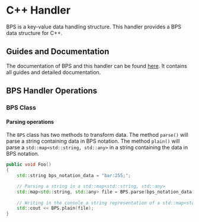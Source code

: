 # C++ Handler

BPS is a key-value data handling structure. This handler provides a BPS data structure for C++.


## Guides and Documentation

The documentation of BPS and this handler can be found [here](https://bps-lib.github.io/). It contains all guides and detailed documentation.


## BPS Handler Operations

### BPS Class

#### Parsing operations

The `BPS` class has two methods to transform data. The method `parse()` will parse a string containing data in BPS notation. The method `plain()` will parse a `std::map<std::string, std::any>` in a string containing the data in BPS notation.

```cpp
public void Foo()
{
    std::string bps_notation_data = "bar:255;";

    // Parsing a string in a std::map<std::string, std::any>
    std::map<std::string, std::any> file = BPS.parse(bps_notation_data);
    
    // Writing in the console a string representation of a std::map<std::string, std::any>
    std::cout << BPS.plain(file);
}
```
